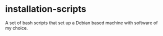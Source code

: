# installation-scripts
A set of bash scripts that set up a Debian based machine with software of my choice.
